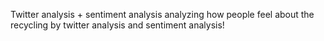 Twitter analysis + sentiment analysis
analyzing how people feel about the recycling by twitter analysis and sentiment analysis!
